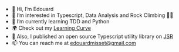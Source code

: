 - 👋 Hi, I’m Edouard
- 👀 I’m interested in Typescript, Data Analysis and Rock Climbing 🧗‍♀️
- 🌱 I’m currently learning TDD and Python
- 🌍 Check out my [Learning Curve](https://edouardmisset.github.io/my-learning-curve)
- 🚀 Also, I published an open source Typescript utility library on [JSR](https://jsr.io/@edouardmisset/utils)
- 📫 You can reach me at edouardmisset@gmail.com

<!---
edouardmisset/edouardmisset is a ✨ special ✨ repository because its `README.md` (this file) appears on your GitHub profile.
You can click the Preview link to take a look at your changes.
--->
